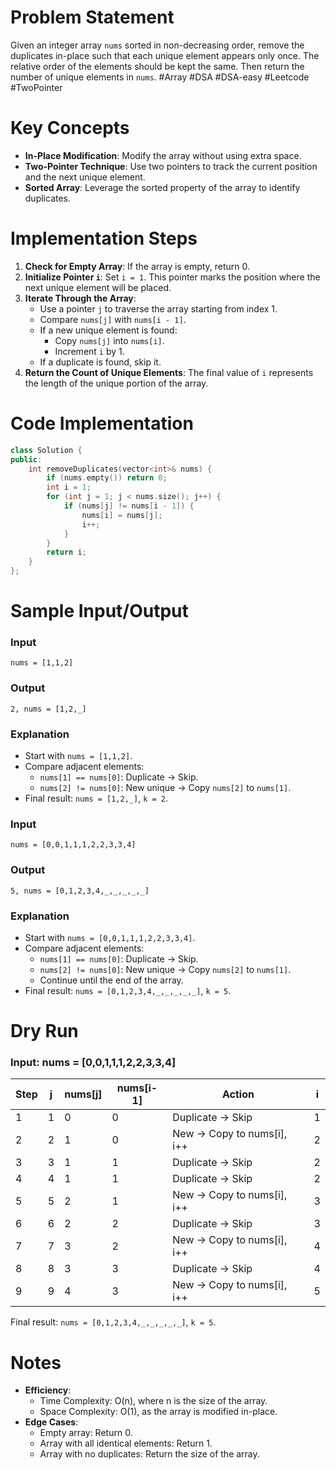 # Problem Statement
Given an integer array `nums` sorted in non-decreasing order, remove the duplicates in-place such that each unique element appears only once. The relative order of the elements should be kept the same. Then return the number of unique elements in `nums`.
#Array #DSA #DSA-easy #Leetcode #TwoPointer 
# Key Concepts
- **In-Place Modification**: Modify the array without using extra space.
- **Two-Pointer Technique**: Use two pointers to track the current position and the next unique element.
- **Sorted Array**: Leverage the sorted property of the array to identify duplicates.
# Implementation Steps
1. **Check for Empty Array**: If the array is empty, return 0.
2. **Initialize Pointer `i`**: Set `i = 1`. This pointer marks the position where the next unique element will be placed.
3. **Iterate Through the Array**:
   - Use a pointer `j` to traverse the array starting from index 1.
   - Compare `nums[j]` with `nums[i - 1]`.
   - If a new unique element is found:
     - Copy `nums[j]` into `nums[i]`.
     - Increment `i` by 1.
   - If a duplicate is found, skip it.
4. **Return the Count of Unique Elements**: The final value of `i` represents the length of the unique portion of the array.
# Code Implementation
```cpp
class Solution {
public:
    int removeDuplicates(vector<int>& nums) {
        if (nums.empty()) return 0;
        int i = 1;
        for (int j = 1; j < nums.size(); j++) {
            if (nums[j] != nums[i - 1]) {
                nums[i] = nums[j];
                i++;
            }
        }
        return i;
    }
};
```
# Sample Input/Output
### Input
```plaintext
nums = [1,1,2]
```
### Output
```plaintext
2, nums = [1,2,_]
```
### Explanation
- Start with `nums = [1,1,2]`.
- Compare adjacent elements:
  - `nums[1] == nums[0]`: Duplicate → Skip.
  - `nums[2] != nums[0]`: New unique → Copy `nums[2]` to `nums[1]`.
- Final result: `nums = [1,2,_]`, `k = 2`.
### Input
```plaintext
nums = [0,0,1,1,1,2,2,3,3,4]
```
### Output
```plaintext
5, nums = [0,1,2,3,4,_,_,_,_,_]
```
### Explanation
- Start with `nums = [0,0,1,1,1,2,2,3,3,4]`.
- Compare adjacent elements:
  - `nums[1] == nums[0]`: Duplicate → Skip.
  - `nums[2] != nums[0]`: New unique → Copy `nums[2]` to `nums[1]`.
  - Continue until the end of the array.
- Final result: `nums = [0,1,2,3,4,_,_,_,_,_]`, `k = 5`.
# Dry Run
### Input: nums = [0,0,1,1,1,2,2,3,3,4]
| Step | j | nums[j] | nums[i-1] | Action                     | i |
| ---- | - | ------- | --------- | -------------------------- | - |
| 1    | 1 | 0       | 0         | Duplicate → Skip           | 1 |
| 2    | 2 | 1       | 0         | New → Copy to nums[i], i++ | 2 |
| 3    | 3 | 1       | 1         | Duplicate → Skip           | 2 |
| 4    | 4 | 1       | 1         | Duplicate → Skip           | 2 |
| 5    | 5 | 2       | 1         | New → Copy to nums[i], i++ | 3 |
| 6    | 6 | 2       | 2         | Duplicate → Skip           | 3 |
| 7    | 7 | 3       | 2         | New → Copy to nums[i], i++ | 4 |
| 8    | 8 | 3       | 3         | Duplicate → Skip           | 4 |
| 9    | 9 | 4       | 3         | New → Copy to nums[i], i++ | 5 |
Final result: `nums = [0,1,2,3,4,_,_,_,_,_]`, `k = 5`.
# Notes
- **Efficiency**:
  - Time Complexity: O(n), where n is the size of the array.
  - Space Complexity: O(1), as the array is modified in-place.
- **Edge Cases**:
  - Empty array: Return 0.
  - Array with all identical elements: Return 1.
  - Array with no duplicates: Return the size of the array.